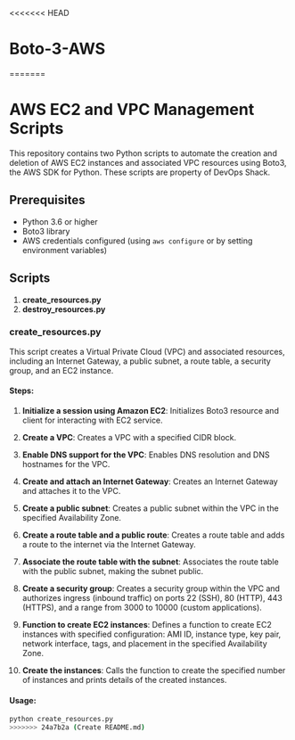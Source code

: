 <<<<<<< HEAD
# Boto-3-AWS
=======

# AWS EC2 and VPC Management Scripts

This repository contains two Python scripts to automate the creation and deletion of AWS EC2 instances and associated VPC resources using Boto3, the AWS SDK for Python. These scripts are property of DevOps Shack.

## Prerequisites

- Python 3.6 or higher
- Boto3 library
- AWS credentials configured (using `aws configure` or by setting environment variables)

## Scripts

1. **create_resources.py**
2. **destroy_resources.py**

### create_resources.py

This script creates a Virtual Private Cloud (VPC) and associated resources, including an Internet Gateway, a public subnet, a route table, a security group, and an EC2 instance.

#### Steps:

1. **Initialize a session using Amazon EC2**:
   Initializes Boto3 resource and client for interacting with EC2 service.

2. **Create a VPC**:
   Creates a VPC with a specified CIDR block.

3. **Enable DNS support for the VPC**:
   Enables DNS resolution and DNS hostnames for the VPC.

4. **Create and attach an Internet Gateway**:
   Creates an Internet Gateway and attaches it to the VPC.

5. **Create a public subnet**:
   Creates a public subnet within the VPC in the specified Availability Zone.

6. **Create a route table and a public route**:
   Creates a route table and adds a route to the internet via the Internet Gateway.

7. **Associate the route table with the subnet**:
   Associates the route table with the public subnet, making the subnet public.

8. **Create a security group**:
   Creates a security group within the VPC and authorizes ingress (inbound traffic) on ports 22 (SSH), 80 (HTTP), 443 (HTTPS), and a range from 3000 to 10000 (custom applications).

9. **Function to create EC2 instances**:
   Defines a function to create EC2 instances with specified configuration: AMI ID, instance type, key pair, network interface, tags, and placement in the specified Availability Zone.

10. **Create the instances**:
    Calls the function to create the specified number of instances and prints details of the created instances.

#### Usage:

```bash
python create_resources.py
>>>>>>> 24a7b2a (Create README.md)
